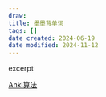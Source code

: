 ```yaml
---
draw:
title: 墨墨背单词
tags: []
date created: 2024-06-19
date modified: 2024-11-12
---
```


excerpt

<!-- more -->

[Anki算法](Anki算法.md)
